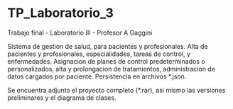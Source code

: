 # TP_Laboratorio_3
 
Trabajo final - Laboratorio III - Profesor A Gaggini

Sistema de gestion de salud, para pacientes y profesionales. Alta de pacientes y profesionales, especialidades, tareas de control, y enfermedades. Asignacion de planes de control predeterminados o personalizados, alta y prolongacion de tratamientos, administracion de datos cargados por paciente. Persistencia en archivos *.json.

Se encuentra adjunto el proyecto completo (*.rar), asi mismo las versiones preliminares y el diagrama de clases.
